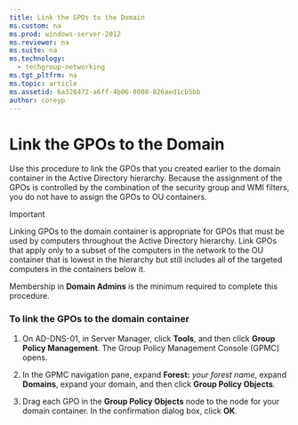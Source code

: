 ```yaml
---
title: Link the GPOs to the Domain
ms.custom: na
ms.prod: windows-server-2012
ms.reviewer: na
ms.suite: na
ms.technology: 
  - techgroup-networking
ms.tgt_pltfrm: na
ms.topic: article
ms.assetid: 6a328472-a6ff-4b06-8008-826aed1cb5bb
author: coreyp
---
```

# Link the GPOs to the Domain
Use this procedure to link the GPOs that you created earlier to the domain container in the Active Directory hierarchy. Because the assignment of the GPOs is controlled by the combination of the security group and WMI filters, you do not have to assign the GPOs to OU containers.  
  
> [!IMPORTANT]  
> Linking GPOs to the domain container is appropriate for GPOs that must be used by computers throughout the Active Directory hierarchy. Link GPOs that apply only to a subset of the computers in the network to the OU container that is lowest in the hierarchy but still includes all of the targeted computers in the containers below it.  
  
Membership in **Domain Admins** is the minimum required to complete this procedure.  
  
### To link the GPOs to the domain container  
  
1.  On AD\-DNS\-01, in Server Manager, click **Tools**, and then click **Group Policy Management**. The Group Policy Management Console \(GPMC\) opens.  
  
2.  In the GPMC navigation pane, expand **Forest:** *your forest name*, expand **Domains**, expand your domain, and then click **Group Policy Objects**.  
  
3.  Drag each GPO in the **Group Policy Objects** node to the node for your domain container. In the confirmation dialog box, click **OK**.  
  
